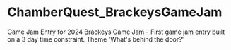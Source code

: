 # ChamberQuest_BrackeysGameJam
 Game Jam Entry for 2024 Brackeys Game Jam - First game jam entry built on a 3 day time constraint.  Theme 'What's behind the door?'
